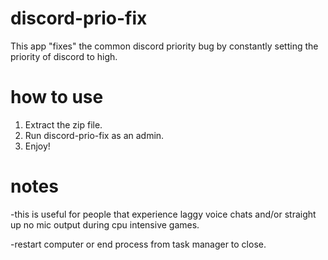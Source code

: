 # discord-prio-fix
This app "fixes" the common discord priority bug by constantly setting the priority of discord to high.

# how to use
1. Extract the zip file.
2. Run discord-prio-fix as an admin.
3. Enjoy!

# notes
-this is useful for people that experience laggy voice chats and/or straight up no mic output during cpu intensive games.

-restart computer or end process from task manager to close.
